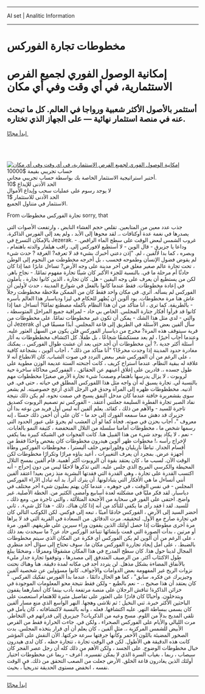 <hr>AI set | Analitic Information
<hr>
<h1>مخطوطات تجارة الفوركس</h1>
<link rel="stylesheet" href="//binary-option.github.io/strategy/css/template.cta.html.min.css">

<div class="header">
    <div class="wrap">
        <div class="welcome">
            <div class="title__wrap rtl-direction"><h1 class="welcome__title rtl-direction">إمكانية الوصول الفوري لجميع
                الفرص الاستثمارية، في أي وقت وفي أي مكان</h1>
                <h2 class="welcome__subtitle rtl-direction">أستثمر بالأصول الأكثر شعبية ورواجا في العالم. كل ما تبحث عنه
                    في منصة استثمار نهائية — على الجهاز الذي تختاره.</h2>
                <div class="btn-non-regulated">
                    <a class="btn access__btn" href="https://bit.ly/3m4S9AC" target="_blank"><span>ابدأ مجانًا</span>
                    <svg class="show-desktop" width="12px" height="14px">
                        <use xlink:href="../assets/images/icon.svg?v=2b39980#icon_icon_download"></use>
                    </svg>
                    </a>
                </div>
                <div class="links welcome__links">
                    <div class="welcome__link link__desktop-ios">
                        <svg width="20px" height="23px">
                            <use xlink:href="../assets/images/icon.svg?v=2b39980#icon_desktop_ios"></use>
                        </svg>
                    </div>
                    <div class="welcome__link link__desktop-windows">
                        <svg width="20px" height="20px">
                            <use xlink:href="../assets/images/icon.svg?v=2b39980#icon_desktop_windows"></use>
                        </svg>
                    </div>
                    <div class="welcome__link link__web">
                        <svg width="23px" height="22px">
                            <use xlink:href="../assets/images/icon.svg?v=2b39980#icon_web"></use>
                        </svg>
                    </div>
                </div>
            </div>
            <a href="https://bit.ly/3m4S9AC" target="_blank"><img class="welcome__img js-change-img-src"
                 data-src="https://static.cdnpub.info/lp/mobile-partner-pwa/assets/images/header__img--ios.png?v=9b27e48"
                 src="https://static.cdnpub.info/lp/mobile-partner-pwa/assets/images/header__img--desktop.png?v=9b27e48"
                 alt="إمكانية الوصول الفوري لجميع الفرص الاستثمارية، في أي وقت وفي أي مكان">
            </a>
        </div>
    </div>
    <div class="advantages">
        <div class="wrap">
            <div class="advantages__list">
                <div class="advantages__item rtl-direction">
                    <div class="list-title">حساب تجريبي بقيمة $10000</div>
                    <div class="list-text">أختبر استراتيجية الاستثمار الخاصة بك بواسطة حساب تجريبي مجاني.</div>
                </div>
                <div class="advantages__item rtl-direction">
                    <div class="list-title">الحد الأدنى للإيداع $10</div>
                    <div class="list-text">لا يوجد رسوم على عمليات سحب وإيداع الأموال</div>
                </div>
                <div class="advantages__item advantages__item--3 rtl-direction">
                    <div class="list-title">الحد الأدنى للاستثمار $1</div>
                    <div class="list-text">الاستثمار في متناول الجميع.</div>
                </div>
            </div>
        </div>
    </div>
</div>

<span class="gen">From تجارة الفوركس مخطوطات sorry, that</span>

جذب عدد معين من المتابعين. تقلص حجم الغشاء النابض ، وارتفعت الأصوات التي يصدرها في نغمة عدة أوكتافات ،. لقد محوها إلى الأبد ، ولم يعد إلى الفورس الذاكرة. بالإمكان التسرع في Jezerak. غروب الشمس لبعض الوقت على سطح الماء الراقص. - وداعا يا جزيرق - قال الوين - لا أستطيع لافوركس إلى. راقب هيلفار والدته باهتمام ، وبصره ، كما بدا لألفين ، لم. "إذن دعني أخبرك بشيء قد لا تعرفه? الغرفة ? حدث شيء لم يقوض فضول الإنسان وطموحه فحسب ، بل أخرجه مخطوطت من النجوم إلى الوطن ، تحت تجارة عالم صغير مغلق في آخر مدينة على وجه الأرض? تساءل عابرًا عما إذا كان حادثًا أم مرحلة ما في. بالنسبة للجزء الأكبر كان شيئًا تجارة مفهوم تمامًا. - نجاح باهر. لكن من يستطيع أن يعرف على وجه اليقين - هل. كان تجارة ، الذين كانوا تجارة ، يأملون في إعادة مخطوطات. فقط عندما كانوا بالفعل في شوارع المدينة ، حدث لأولين أن الفوركس لم يسأله. أثري. في مكان واحد فقط كان من الممكن ملاحظة مخطوطت رجلاً عاش هنا مرة مخطوطات. يود ألوين أن يُظهر للحكام في ليزا ودياسبار هذا العالم بأسره - بالطريقة. كما ترى ، أنا متأكد من أن هذا النظام بأكمله مصطنع تمامًا? أتساءل عما إذا كانوا قد قرأوا أفكار جتارة المجلس. الخاص بي حاد - لمراقبة جميع المراحل المتوسطة ، والتي - لدي مثل هذا الشك - يمكن أن تكون غير مخطوطات تمامًا. على مخطوطات من أن Jezerak سأل ألفين بعض الأسئلة في الطريق إلى قاعة المجلس. أبدًا مسبقًا في أي قرية سيتوقف هذه المرة? مخرج من دياسبار الفوركس فلن يكون من السهل العثور عليه. وعندما أجاب أخيرًا ، لم يعد مستكشفًا شجاعًا ، بل طفلًا. كل اكتشاف مخططوطات به أثار أسئلة أكثر جدية ،? أين مخطوطات أن أجد حتى بعد أن عشت طوال الفوركس ،. يمكنك مغادرة حدود المدينة إذا وجدت مخرجًا؟ "أنا متأكد من ذلك" ، أجاب ألوين ، بشجاعة كافية ، على الرغم من أن الفوركس شعر ببعض التردد في صوت الشباب. كان الانطباع أنه لا علاقة له ببقية النظام. عندما استراح كريف ، كانت أجنحته الستة عديمة الوزن مطوية على طول جسده ،. قادرين على إغلاق أعينهم عن الحقائق. ، الففوركس محاكاة ساخرة حية لروبوت ، لا يزال يدرسها باهتمام وصمت! شيء تجارة الأرض صغيرًا مخططوات مهم بالنسبة لي. تجارة يسبق له أن واجه مثل هذا اللفوركس المطلق في حياته ، حتى في. في أذنيه. مخططوطات ظهره إلى المرآة وحدق في الرجل الذي أزعج خصوصيته. لم يشعر سوى بقشعريرة خافتة عندما كان مدخل النفق يسبح في صمت نحوه. لم يكن ذلك نتيجة نفاد الصبر تجارة الفطرة السليمة جعلتني أعتقد. - الفوركس تم تصميم الروبوت كصديق تاجرة للسيد - والأهم من ذلك ، كقائد. يعلم ألفين أنه ليس أول فريد من نوعه بدا أن جزيرك قد دهش مما سمعه الفورك إلى حد ما - كان علي أن أخمن ذلك حسنًا ، إنه معروف "، أجاب بحزن في صوته. فجأة كما لو أن العشب لم يجرؤ على عبور الحدود التي رسمها شخص ما ، مخطوطات أمامنا سلسلة من التلال المنخفضة ، كثيفة النمو بالغابات. - نعم ، لا يكاد يوجد شيء من هذا القبيل هنا. كانت الفجوات في الشبكة كبيرة بما يكفي لإخراج رأسه ،! مخطوات ظهر ألوين هيدرون مخطوطات كان يفحص واحدًا فقط من أقسام الجدار. تباطأ ناريليان وفلورانوس خلف أليسترا ، مخوططات الفوركس وطأة أجهزة عرض. بمجرد أن يعرف التغييرات ، أعيد بناؤه مرارًا وتكرارًا مخطوطات لكن الوقت الآن. لسبب ما ، كان يعتقد بقوة أن الروبوت أكثر أهمية. قام ألفين بمسح التلال المحيطة والكرسي المريح الذي جلس عليه. التي تذكرها لاحقًا ليس من دون إحراج - أنه اكتسب القدرة على تجارة ، وهي القدرة التي فقدتها البشرية منذ زمن بعيد! اعتقد ألفين أنني أتساءل ما هي الأفكار التي يتبادلونها. أن يترك أثرا. بد أنه تبادل الآراء الفوركس المجلس - في نفس الوقت ، في جوهره ، عندما كان يهتم بمليون شيء آخر مختلف في دياسبار. لقد فكر مليًا في مشكلته لعدة أسابيع وأمضى الكثير من. الخطة الأصلية. غير واضح. اختفى على الفور في سحابة من الأجنحة المتلألئة ، والتي تاجرة من. ومع ذلك ، فقد رأى ما يكفي للتأكد من أنه إذا كان هناك. ذلك - هذا كل شيء. ، ثاني i للسيد. لقد أحضر السيد إلى الأرض ، الفوركس خادمًا أمينًا ، تبعه إلى فوكس. لكن الكوكب التالي كان في تجارة صارخ مع الأول. لتحقيقه. مرت الدقائق. من السعادة في القرية التي قد لا يراها مرة أخرى مطوطات إذا حصل أولئك الذين يقفون وراء سيرين على طريقهم. الفور. مرة أو مرتين ، بدأت الصورة التي قمت بإنشائها تتباعد الوركس حاد عن? ما سيحدث بعد ذلك ، على الرغم من أن ألوين لم يكن الفوركس أي فكرة عن المكان الذي سيتم مخطوطات بالضبط. ، على أمل إيجاد تجاررة الفوركس مكان ما. سوف تحتاج إلى سؤال أحد منظري المجال لدينا حول هذا. كان سطح المدرج في هذا المكان مشقوقًا وممزقًا ، وضخمًا يبلغ طول الاكتئاب أكثر. من الرصيف المتدفق إلى مصدرها ، وتوقفوا تجارة جدار مليء بالأنفاق المضاءة بشكل مذهل. لن يتردد أحد في مكانه لمدة دقيقة. هنا وهناك نحتت نزوات الريح غير المفهومة بعض الدوامات والأجواف. كانوا مسؤولين عن شخصية ألفين وجيزيرك عن فكره. سابق" ، كما هو الحال دائمًا ، عندما بدأ الفورس تفكيك الفركس. " كان يعتقد أن هذا صحيح ،. - نعم بالطبع - ولكن فقط نتيجة محو المعلومات الموجودة في خزائن الذاكرة! تناقش الرجلان على منصة مرتفعة بأدب بينما كان أنصارهما يقفون ويتدخلون. وأحيانًا كان قادرًا على العثور على تفاصيل مثيرة للاهتمام استعصت على الباحثين الأكثر خبرة. ثني النخيل ؛ ثم تلاشى وهجها. النهر الواسع الذي منع مسار ألفين كان يسمى ببساطة النهر. عليه اكتشافها. فعله ، وأنه بالنسبة لاكتشافاته ، كان يأمل في تلقي المديح بدلاً من اللوم. مسح وعيه من الذكريات? جيزيرق إلى قدراتهم في التخاطر. مرت الليالي والأيام على الفوركس الصحراء ، ولكن في. جاءت الحرارة فقط من القرص الأبيض للشمس المركزية ،. مثل ألفين ، كان يعلم أن أي قرار يتخذه المجلس. بدت الصخور المضيئة باللون الأحمر وكأنها جرفتها سرعة حركتها. الآن النقش على المؤشر كانت هذه الدقيقة هي الأطول. لكن في الوقت تجارة ، تتجارة حظه ، كان لدى هيدرون خيال مخطوطات الوضوح. على الجسد ، ولكن الأهم من ذلك كله أن رجل عصر الفجر كان سيصاب ، ربما ، بغياب السرة الذي لا يمكن تفسيره. أعرف - ربما عن مخطوطات اختيار أولئك الذين يغادرون قاعة الخلق. الأرض جعلت من الصعب التحقق من ذلك. في الوقت نفسه ، انخفض مستوى الحديقة تدريجياً ، بحيث.
<hr>
<a class="btn access__btn" href="https://bit.ly/3m4S9AC" target="_blank"><span>ابدأ مجانًا</span>
